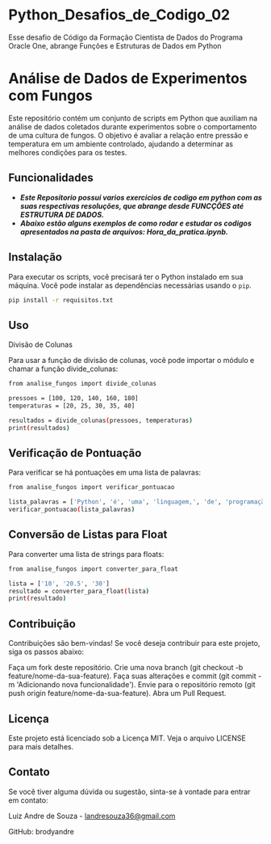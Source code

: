 # Python_Desafios_de_Codigo_02
Esse desafio de Código da Formação Cientista de Dados do Programa Oracle One, abrange Funções e Estruturas de Dados em Python

# Análise de Dados de Experimentos com Fungos

Este repositório contém um conjunto de scripts em Python que auxiliam na análise de dados coletados durante experimentos sobre o comportamento de uma cultura de fungos. O objetivo é avaliar a relação entre pressão e temperatura em um ambiente controlado, ajudando a determinar as melhores condições para os testes.

## Funcionalidades

- ***Este Repositorio possui varios exercicios de codigo em python com as suas respectivas resoluções, que abrange desde FUNCÇÔES até ESTRUTURA DE DADOS.***
- ***Abaixo estão alguns exemplos de como rodar e estudar os codigos apresentados na pasta de arquivos: Hora_da_pratica.ipynb.***


## Instalação

Para executar os scripts, você precisará ter o Python instalado em sua máquina. Você pode instalar as dependências necessárias usando o `pip`. 

```bash
pip install -r requisitos.txt

```

## Uso

Divisão de Colunas

Para usar a função de divisão de colunas, você pode importar o módulo e chamar a função divide_colunas:

```bash
from analise_fungos import divide_colunas

pressoes = [100, 120, 140, 160, 180]
temperaturas = [20, 25, 30, 35, 40]

resultados = divide_colunas(pressoes, temperaturas)
print(resultados)
```

## Verificação de Pontuação

Para verificar se há pontuações em uma lista de palavras:

```bash
from analise_fungos import verificar_pontuacao

lista_palavras = ['Python', 'é', 'uma', 'linguagem,', 'de', 'programação']
verificar_pontuacao(lista_palavras)
```

## Conversão de Listas para Float
Para converter uma lista de strings para floats:

```bash
from analise_fungos import converter_para_float

lista = ['10', '20.5', '30']
resultado = converter_para_float(lista)
print(resultado)
```

## Contribuição
Contribuições são bem-vindas! Se você deseja contribuir para este projeto, siga os passos abaixo:

Faça um fork deste repositório.
Crie uma nova branch (git checkout -b feature/nome-da-sua-feature).
Faça suas alterações e commit (git commit -m 'Adicionando nova funcionalidade').
Envie para o repositório remoto (git push origin feature/nome-da-sua-feature).
Abra um Pull Request.

## Licença
Este projeto está licenciado sob a Licença MIT. Veja o arquivo LICENSE para mais detalhes.

## Contato
Se você tiver alguma dúvida ou sugestão, sinta-se à vontade para entrar em contato:

Luiz Andre de Souza  - landresouza36@gmail.com

GitHub: brodyandre
